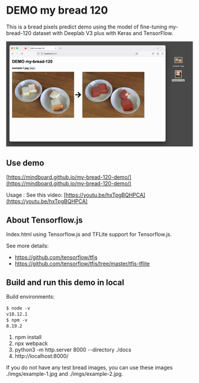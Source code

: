 # DEMO my bread 120

This is a bread pixels predict demo using the model of fine-tuning my-bread-120 dataset with Deeplab V3 plus with Keras and TensorFlow.

![demo](imgs/demo.png)


## Use demo

[https://mindboard.github.io/my-bread-120-demo/](https://mindboard.github.io/my-bread-120-demo/)

Usage : See this video: [https://youtu.be/hxTpgBQHPCA](https://youtu.be/hxTpgBQHPCA)


## About Tensorflow.js

Index.html using Tensorflow.js and TFLite support for Tensorflow.js.

See more details:
- https://github.com/tensorflow/tfjs
- https://github.com/tensorflow/tfjs/tree/master/tfjs-tflite


## Build and run this demo in local

Build environments:

```
$ node -v
v18.12.1
$ npm -v
8.19.2
```

1. npm install
2. npx webpack
3. python3 -m http.server 8000 --directory ./docs
4. http://localhost:8000/

If you do not have any test bread images, you can use these images ./imgs/example-1.jpg and ./imgs/example-2.jpg.
